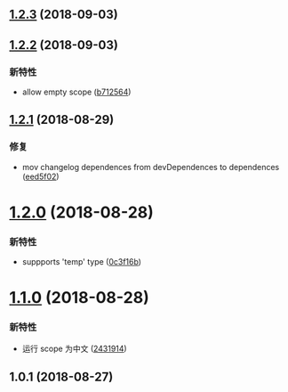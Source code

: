 ## [1.2.3](https://github.com/imcuttle/commitlint-config-befe/compare/v1.2.2...v1.2.3) (2018-09-03)

## [1.2.2](https://github.com/imcuttle/commitlint-config-befe/compare/v1.2.1...v1.2.2) (2018-09-03)

### 新特性

- allow empty scope ([b712564](https://github.com/imcuttle/commitlint-config-befe/commit/b712564))

## [1.2.1](https://github.com/imcuttle/commitlint-config-befe/compare/v1.2.0...v1.2.1) (2018-08-29)

### 修复

- mov changelog dependences from devDependences to dependences ([eed5f02](https://github.com/imcuttle/commitlint-config-befe/commit/eed5f02))

# [1.2.0](https://github.com/imcuttle/commitlint-config-befe/compare/v1.1.0...v1.2.0) (2018-08-28)

### 新特性

- suppports 'temp' type ([0c3f16b](https://github.com/imcuttle/commitlint-config-befe/commit/0c3f16b))

# [1.1.0](https://github.com/imcuttle/commitlint-config-befe/compare/v1.0.1...v1.1.0) (2018-08-28)

### 新特性

- 运行 scope 为中文 ([2431914](https://github.com/imcuttle/commitlint-config-befe/commit/2431914))

## 1.0.1 (2018-08-27)
